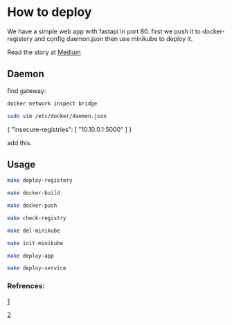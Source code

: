# How to deploy

We have a simple web app with fastapi in port 80. 
first we push it to docker-registery and config daemon.json then use minikube to deploy it.

Read the story at [Medium](https://medium.com/@sdamoosavi/part2-deploy-a-more-complex-web-application-with-kubernetes-dc6ea2ad6c8d)

## Daemon

find gateway:
```bash
docker network inspect bridge
```


```bash
sudo vim /etc/docker/daemon.json
```
{
    "insecure-registries": [
        "10.10.0.1:5000"
    ]
}

add this.

## Usage

```bash
make deploy-registery
```
```bash
make docker-build
```
```bash
make docker-push
```
```bash
make check-registry
```
```bash
make del-minikube
```
```bash
make init-minikube
```
```bash
make deploy-app
```
```bash
make deploy-service
```

### Refrences:

[1](https://stackoverflow.com/questions/40144138/pull-a-local-image-to-run-a-pod-in-kubernetes/40150867#40150867
)

[2](https://docs.docker.com/network/network-tutorial-standalone/)
